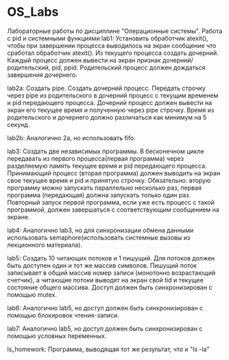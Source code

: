 # OS_Labs
Лабораторные работы по дисциплине "Операционные системы". Работа с pid и системными функциями
lab1: Установить обработчик atexit(), чтобы при завершении процесса выводилось на экран сообщение что сработал обработчик atexit(). Из текущего процесса создать дочерний. Каждый процесс должен вывести на экран признак дочерний/родительский, pid, ppid. Родительский процесс должен дождаться завершения дочернего.

lab2a: Создать pipe. Создать дочерний процесс. Передать строчку через pipe из родительского в дочерний процесс с текущим временем и pid передающего процесса. Дочерний процесс должен вывести на экран его текущее время и полученную через pipe строчку. Время из родительского и дочернего должно различаться как минимум на 5 секунд.

lab2b: Аналогично 2а, но использовать fifo.

lab3: Создать две независимых программы. В бесконечном цикле передавать из первого процесса(первая программа) через разделяемую память текущее время и pid передающего процесса. Принимающий процесс (вторая программа) должен выводить на экран свое текущее время и pid и принятую строчку. Обязательно: вторую программу можно запускать параллельно несколько раз, первая программа (передающая) должна запускать только один раз. Повторный запуск первой программа, если уже есть процесс с такой программой, должен завершаться с соответствующим сообщением на экране.

lab4: Аналогично lab3, но для синхронизации обмена данными использовать semaphore(использовать системные вызовы из лекционного материала).

lab5: Создать 10 читающих потоков и 1 пишущий. Для потоков должен быть доступен один и тот же массив символов. Пишущий поток записывает в общий массив номер записи (монотонно возрастающий счетчик), а читающие потоки выводят на экран свой tid и текущее состояние общего массива. Доступ должен быть синхронизирован с помощью mutex.

lab6: Аналогично lab5, но доступ должен быть синхронизирован с помощью блокировок чтения-записи.

lab7: Аналогично lab5, но доступ должен быть синхронизирован с помощью условных переменных.

ls_homework: Программа, выводящая тот же результат, что и "ls -la"
